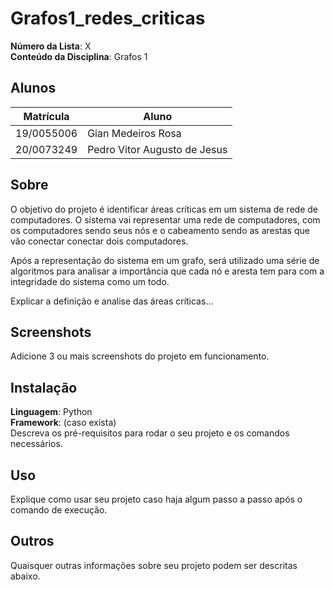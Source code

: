 <!-- **!! Atenção: Renomeie o seu repositório para (Tema)_(NomeDoProjeto). !!** 

Temas:
 - Grafos1
 - Grafos2
 - PD
 - D&C
 - Greed
 - Final 
 
 **!! *Não coloque os nomes dos alunos no título do repositório*. Exemplo de título correto: Grafos2_Labirinto-do-Minotauro !!**
 
 (Apague essa seção) -->

# Grafos1_redes_criticas

**Número da Lista**: X<br>
**Conteúdo da Disciplina**: Grafos 1<br>

## Alunos
|Matrícula | Aluno |
| -- | -- |
| 19/0055006  |  Gian Medeiros Rosa |
| 20/0073249  |  Pedro Vitor Augusto de Jesus |

## Sobre 
<!-- Descreva os objetivos do seu projeto e como ele funciona.  -->
O objetivo do projeto é identificar áreas críticas em um sistema de rede de computadores. O sistema vai representar uma rede de computadores, com os computadores sendo seus nós e o cabeamento sendo as arestas que vão conectar conectar dois computadores.

<p>Após a representação do sistema em um grafo, será utilizado uma série de algoritmos para analisar a importância que cada nó e aresta tem para com a integridade do sistema como um todo.

<p>Explicar a definição e analise das áreas críticas...

## Screenshots
Adicione 3 ou mais screenshots do projeto em funcionamento.

## Instalação 
**Linguagem**: Python<br>
**Framework**: (caso exista)<br>
Descreva os pré-requisitos para rodar o seu projeto e os comandos necessários.

## Uso 
Explique como usar seu projeto caso haja algum passo a passo após o comando de execução.

## Outros 
Quaisquer outras informações sobre seu projeto podem ser descritas abaixo.




